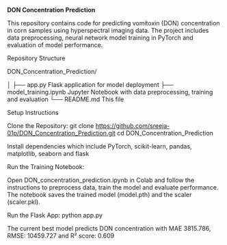 **DON Concentration Prediction**

This repository contains code for predicting vomitoxin (DON) concentration in corn samples using hyperspectral imaging data. The project includes data preprocessing, neural network model training in PyTorch and evaluation of model performance.

Repository Structure

DON_Concentration_Prediction/

│
├── app.py                Flask application for model deployment
├── model_training.ipynb  Jupyter Notebook with data preprocessing, training and evaluation
└── README.md             This file

Setup Instructions

Clone the Repository:
git clone https://github.com/sreeja-01p/DON_Concentration_Prediction.git
cd DON_Concentration_Prediction

Install dependencies which include PyTorch, scikit-learn, pandas, matplotlib, seaborn and flask

Run the Training Notebook:

Open DON_concentration_prediction.ipynb in Colab and follow the instructions to preprocess data, train the model and evaluate performance.
The notebook saves the trained model (model.pth) and the scaler (scaler.pkl).

Run the Flask App:
python app.py

The current best model predicts DON concentration with MAE 3815.786, RMSE: 10459.727 and R² score: 0.609
